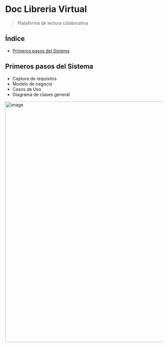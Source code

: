 # Doc Libreria Virtual 
> Plataforma de lectura colaborativa

## Índice

- [Primeros pasos del Sistema ](#primeros-pasos-del-sistema)

## Primeros pasos del Sistema 
- Captura de requisitos
- Modelo de negocio
- Casos de Uso
- Diagrama de clases general

<img width="1793" height="771" alt="image" src="https://github.com/user-attachments/assets/0b3feebe-aaf1-43bd-ab5d-0f1667d43598" />
